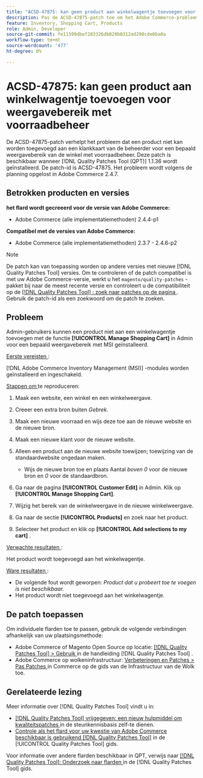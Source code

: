 ```yaml
---
title: "ACSD-47875: kan geen product aan winkelwagentje toevoegen voor weergavebereik met voorraadbeheer"
description: Pas de ACSD-47875-patch toe om het Adobe Commerce-probleem op te lossen waarbij een product niet vanuit Admin aan een klantenkar kan worden toegevoegd voor een bepaald weergavebereik in de winkel met voorraadbeheer.
feature: Inventory, Shopping Cart, Products
role: Admin, Developer
source-git-commit: fe11599dbef283326db029b0312ad290cde0ba0a
workflow-type: tm+mt
source-wordcount: '477'
ht-degree: 0%

---
```


# ACSD-47875: kan geen product aan winkelwagentje toevoegen voor weergavebereik met voorraadbeheer

De ACSD-47875-patch verhelpt het probleem dat een product niet kan worden toegevoegd aan een klankkaart van de beheerder voor een bepaald weergavebereik van de winkel met voorraadbeheer. Deze patch is beschikbaar wanneer [!DNL Quality Patches Tool (QPT)] 1.1.36 wordt geïnstalleerd. De patch-id is ACSD-47875. Het probleem wordt volgens de planning opgelost in Adobe Commerce 2.4.7.

## Betrokken producten en versies

**het flard wordt gecreeerd voor de versie van Adobe Commerce:**

* Adobe Commerce (alle implementatiemethoden) 2.4.4-p1

**Compatibel met de versies van Adobe Commerce:**

* Adobe Commerce (alle implementatiemethoden) 2.3.7 - 2.4.6-p2

>[!NOTE]
>
>De patch kan van toepassing worden op andere versies met nieuwe [!DNL Quality Patches Tool] versies. Om te controleren of de patch compatibel is met uw Adobe Commerce-versie, werkt u het `magento/quality-patches` -pakket bij naar de meest recente versie en controleert u de compatibiliteit op de [[!DNL Quality Patches Tool] : zoek naar patches op de pagina ](https://experienceleague.adobe.com/tools/commerce-quality-patches/index.html) . Gebruik de patch-id als een zoekwoord om de patch te zoeken.

## Probleem

Admin-gebruikers kunnen een product niet aan een winkelwagentje toevoegen met de functie **[!UICONTROL Manage Shopping Cart]** in Admin voor een bepaald weergavebereik met MSI geïnstalleerd.

<u> Eerste vereisten </u>:

[!DNL Adobe Commerce Inventory Management (MSI)] -modules worden geïnstalleerd en ingeschakeld.

<u> Stappen om </u> te reproduceren:

1. Maak een website, een winkel en een winkelweergave.
1. Creeer een extra bron buiten *Gebrek*.
1. Maak een nieuwe voorraad en wijs deze toe aan de nieuwe website en de nieuwe bron.
1. Maak een nieuwe klant voor de nieuwe website.
1. Alleen een product aan de nieuwe website toewijzen; toewijzing van de standaardwebsite ongedaan maken.

   * Wijs de nieuwe bron toe en plaats Aantal *boven 0* voor de nieuwe bron en *0* voor de standaardbron.

1. Ga naar de pagina **[!UICONTROL Customer Edit]** in Admin. Klik op **[!UICONTROL Manage Shopping Cart]**.
1. Wijzig het bereik van de winkelweergave in de nieuwe winkelweergave.
1. Ga naar de sectie **[!UICONTROL Products]** en zoek naar het product.
1. Selecteer het product en klik op **[!UICONTROL Add selections to my cart]** .

<u> Verwachte resultaten </u>:

Het product wordt toegevoegd aan het winkelwagentje.

<u> Ware resultaten </u>:

* De volgende fout wordt geworpen: *Product dat u probeert toe te voegen is niet beschikbaar.*
* Het product wordt niet toegevoegd aan het winkelwagentje.

## De patch toepassen

Om individuele flarden toe te passen, gebruik de volgende verbindingen afhankelijk van uw plaatsingsmethode:

* Adobe Commerce of Magento Open Source op locatie: [[!DNL Quality Patches Tool]  > Gebruik ](/help/tools/quality-patches-tool/usage.md) in de handleiding [!DNL Quality Patches Tool] .
* Adobe Commerce op wolkeninfrastructuur: [ Verbeteringen en Patches > Pas Patches ](https://experienceleague.adobe.com/docs/commerce-cloud-service/user-guide/develop/upgrade/apply-patches.html) in Commerce op de gids van de Infrastructuur van de Wolk toe.

## Gerelateerde lezing

Meer informatie over [!DNL Quality Patches Tool] vindt u in:

* [[!DNL Quality Patches Tool]  vrijgegeven: een nieuw hulpmiddel om kwaliteitspatches ](https://experienceleague.adobe.com/en/docs/commerce-knowledge-base/kb/announcements/commerce-announcements/magento-quality-patches-released-new-tool-to-self-serve-quality-patches) in de steunkennisbasis zelf-te dienen.
* [ Controle als het flard voor uw kwestie van Adobe Commerce beschikbaar is gebruikend  [!DNL Quality Patches Tool]](/help/tools/quality-patches-tool/patches-available-in-qpt/check-patch-for-magento-issue-with-magento-quality-patches.md) in de [!UICONTROL Quality Patches Tool] gids.


Voor informatie over andere flarden beschikbaar in QPT, verwijs naar [[!DNL Quality Patches Tool]: Onderzoek naar flarden ](https://experienceleague.adobe.com/tools/commerce-quality-patches/index.html) in de [!DNL Quality Patches Tool] gids.
